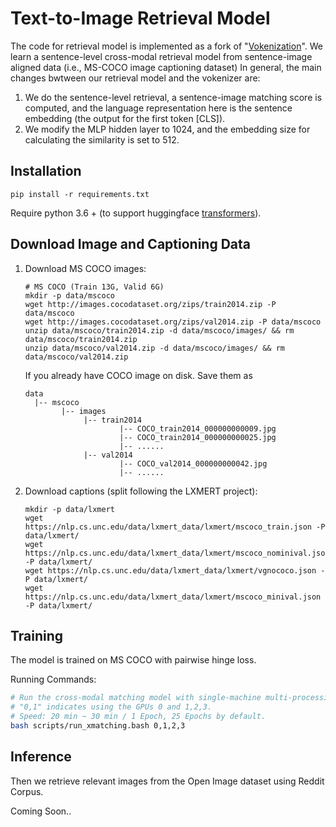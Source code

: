 # Text-to-Image Retrieval Model

The code for retrieval model is implemented as a fork of "[Vokenization](https://arxiv.org/pdf/2010.06775.pdf)". We learn a sentence-level cross-modal retrieval model from sentence-image aligned data (i.e., MS-COCO image captioning dataset)
In general, the main changes bwtween our retrieval model and the vokenizer are:

1. We do the sentence-level retrieval, a sentence-image matching score is computed, and the language representation here is the sentence embedding (the output for the first token [CLS]).
2. We modify the MLP hidden layer to 1024, and the embedding size for calculating the similarity is set to 512.


## Installation
```shell script
pip install -r requirements.txt
```

Require python 3.6 + (to support huggingface [transformers](https://github.com/huggingface/transformers)).


## Download Image and Captioning Data
1. Download MS COCO images:
    ```shell script
    # MS COCO (Train 13G, Valid 6G)
    mkdir -p data/mscoco
    wget http://images.cocodataset.org/zips/train2014.zip -P data/mscoco
    wget http://images.cocodataset.org/zips/val2014.zip -P data/mscoco
    unzip data/mscoco/train2014.zip -d data/mscoco/images/ && rm data/mscoco/train2014.zip
    unzip data/mscoco/val2014.zip -d data/mscoco/images/ && rm data/mscoco/val2014.zip
    ```
   If you already have COCO image on disk. Save them as 
    ```
    data
      |-- mscoco
            |-- images
                 |-- train2014
                         |-- COCO_train2014_000000000009.jpg
                         |-- COCO_train2014_000000000025.jpg
                         |-- ......
                 |-- val2014
                         |-- COCO_val2014_000000000042.jpg
                         |-- ......
    ```

2. Download captions (split following the LXMERT project):
    ```shell script
    mkdir -p data/lxmert
    wget https://nlp.cs.unc.edu/data/lxmert_data/lxmert/mscoco_train.json -P data/lxmert/
    wget https://nlp.cs.unc.edu/data/lxmert_data/lxmert/mscoco_nominival.json -P data/lxmert/
    wget https://nlp.cs.unc.edu/data/lxmert_data/lxmert/vgnococo.json -P data/lxmert/
    wget https://nlp.cs.unc.edu/data/lxmert_data/lxmert/mscoco_minival.json -P data/lxmert/
    ```

## Training

The model is trained on MS COCO with pairwise hinge loss.

Running Commands:
```bash
# Run the cross-modal matching model with single-machine multi-processing distributed training
# "0,1" indicates using the GPUs 0 and 1,2,3.
# Speed: 20 min ~ 30 min / 1 Epoch, 25 Epochs by default.
bash scripts/run_xmatching.bash 0,1,2,3 
```
## Inference
Then we retrieve relevant images from the Open Image dataset using Reddit Corpus.

Coming Soon..